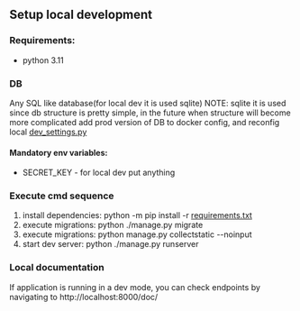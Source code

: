 ## Setup local development

### Requirements:

* python 3.11

### DB

Any SQL like database(for local dev it is used sqlite)
NOTE: sqlite it is used since db structure is pretty simple, in the future when structure will become more complicated
add prod version of DB to docker config, and reconfig local [dev_settings.py](be%2Fdev_settings.py)

#### Mandatory env variables:

* SECRET_KEY - for local dev put anything

### Execute cmd sequence

1. install dependencies: python -m pip install -r [requirements.txt](requirements.txt)
2. execute migrations: python ./manage.py migrate
3. execute migrations: python manage.py collectstatic --noinput
4. start dev server: python ./manage.py runserver

### Local documentation

If application is running in a dev mode, you can check endpoints by navigating to http://localhost:8000/doc/ 

